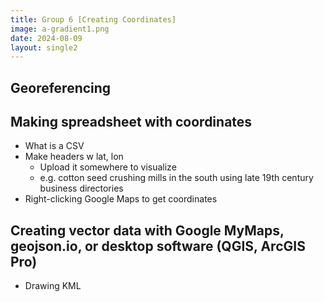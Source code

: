 ```yaml
---
title: Group 6 [Creating Coordinates]
image: a-gradient1.png
date: 2024-08-09
layout: single2
---
```


## Georeferencing


## Making spreadsheet with coordinates
- What is a CSV
- Make headers w lat, lon
    - Upload it somewhere to visualize
    - e.g. cotton seed crushing mills in the south using late 19th century business directories
- Right-clicking Google Maps to get coordinates


## Creating vector data with Google MyMaps, geojson.io, or desktop software (QGIS, ArcGIS Pro)
- Drawing KML